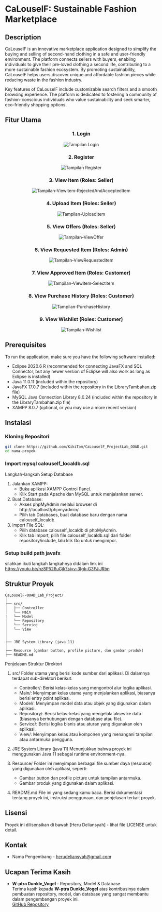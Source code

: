 # CaLouselF: Sustainable Fashion Marketplace
## Description
CaLouselF is an innovative marketplace application designed to simplify the buying and selling of second-hand clothing in a safe and user-friendly environment. The platform connects sellers with buyers, enabling individuals to give their pre-loved clothing a second life, contributing to a more sustainable fashion ecosystem. By promoting sustainability, CaLouselF helps users discover unique and affordable fashion pieces while reducing waste in the fashion industry.

Key features of CaLouselF include customizable search filters and a smooth browsing experience. The platform is dedicated to fostering a community of fashion-conscious individuals who value sustainability and seek smarter, eco-friendly shopping options.


## Fitur Utama

<div align="center">
  <h3>1. Login</h3>
  <img src="Screenshot-Documentation/Tampilan-Login.png" alt="Tampilan Login">
  <h3>2. Register</h3>
  <img src="Screenshot-Documentation/Tampilan-Register.png" alt="Tampilan Register">
  <h3>3. View Item (Roles: Seller)</h3>
  <img src="Screenshot-Documentation/Tampilan-Viewitem-RejectedAndAcceptedItem.png" alt="Tampilan-Viewitem-RejectedAndAcceptedItem">
  <h3>4. Upload Item (Roles: Seller)</h3>
  <img src="Screenshot-Documentation/Tampilan-UploadItem.png" alt="Tampilan-UploadItem">
  <h3>5. View Offers (Roles: Seller)</h3>
  <img src="Screenshot-Documentation/Tampilan-ViewOffer.png" alt="Tampilan-ViewOffer">
  <h3>6. View Requested Item (Roles: Admin)</h3>
  <img src="Screenshot-Documentation/Tampilan-ViewRequesteditem 2.png" alt="Tampilan-ViewRequesteditem">
  <h3>7. View Approved Item (Roles: Customer)</h3>
  <img src="Screenshot-Documentation/Tampilan-Viewitem-Selectitem.png" alt="Tampilan-Viewitem-Selectitem">
  <h3>8. View Purchase History (Roles: Customer)</h3>
  <img src="Screenshot-Documentation/Tampilan-PurchaseHistory.png" alt="Tampilan-PurchaseHistory">
  <h3>9. View Wishlist (Roles: Customer)</h3>
  <img src="Screenshot-Documentation/Tampilan-Wishlist.png" alt="Tampilan-Wishlist">
</div>

## Prerequisites
To run the application, make sure you have the following software installed:

- Eclipse 2020.6 R (recommended for connecting JavaFX and SQL Connector, but any newer version of Eclipse will also work as long as Eclipse is installed)
- Java 11.0.11 (included within the repository)
- JavaFX 17.0.7 (included within the repository in the LibraryTambahan.zip file)
- MySQL Java Connection Library 8.0.24 (included within the repository in the LibraryTambahan.zip file)
- XAMPP 8.0.7 (optional, or you may use a more recent version)

## Instalasi

### Kloning Repositori
```bash
git clone https://github.com/KikiTom/CaLouselF_ProjectLab_OOAD.git
cd nama-proyek
```

### Import mysql calouself_localdb.sql
Langkah-langkah Setup Database
1. Jalankan XAMPP:
   - Buka aplikasi XAMPP Control Panel.
   - Klik Start pada Apache dan MySQL untuk menjalankan server.
2. Buat Database:
   - Akses phpMyAdmin melalui browser di http://localhost/phpmyadmin/.
   - Pilih tab Databases, buat database baru dengan nama calouself_localdb.
3. Import File SQL:
   - Pilih database calouself_localdb di phpMyAdmin.
   - Klik tab Import, pilih file calouself_localdb.sql dari folder repository/include, lalu klik Go untuk mengimpor.

### Setup build path javafx
silahkan ikuti langkah langkahnya didalam link ini
https://youtu.be/nz8P528uGjk?si=v-3Igk-G3FJiJRbn

## Struktur Proyek
```
CaLouselF-OOAD_Lab_Project/
│
├── src/
│   ├── Controller 
│   └── Main
|   └── Model
│   └── Repository
│   └── Service
│   └── View
│
│
├── JRE System Library (java 11)
│   
├── Resource (gambar button, profile picture, dan gambar produk)
├── README.md

```
Penjelasan Struktur Direktori
1. src/
   Folder utama yang berisi kode sumber dari aplikasi. Di dalamnya terdapat sub-direktori berikut:
     - Controller/: Berisi kelas-kelas yang mengontrol alur logika aplikasi.
     - Main/: Menyimpan kelas utama yang menjalankan aplikasi, biasanya berisi entry point aplikasi.
     - Model/: Menyimpan model data atau objek yang digunakan dalam aplikasi.
     - Repository/: Berisi kelas-kelas yang mengelola akses ke data (biasanya berhubungan dengan database atau file).
     - Service/: Berisi logika bisnis atau aturan yang digunakan oleh aplikasi.
     - View/: Menyimpan kelas atau komponen yang menangani tampilan atau antarmuka pengguna.
       
2. JRE System Library (java 11)
   Menunjukkan bahwa proyek ini menggunakan Java 11 sebagai runtime environment-nya.
   
3. Resource/
   Folder ini menyimpan berbagai file sumber daya (resource) yang digunakan oleh aplikasi, seperti:
     - Gambar button dan profile picture untuk tampilan antarmuka.
     - Gambar produk yang digunakan dalam aplikasi.
       
4. README.md
   File ini yang sedang kamu baca. Berisi dokumentasi tentang proyek ini, instruksi penggunaan, dan penjelasan terkait proyek.

## Lisensi
Proyek ini dilisensikan di bawah [Heru Deliansyah] - lihat file LICENSE untuk detail.

## Kontak
- Nama Pengembang - herudeliansyah@gmail.com

## Ucapan Terima Kasih

- **W-ptra Dunkle_Vogel** - Repository, Model & Database  
  Terima kasih kepada **W-ptra Dunkle_Vogel** atas kontribusinya dalam pembuatan repository, model, dan database yang sangat membantu dalam pengembangan proyek ini.  
  [GitHub Repository](https://github.com/W-ptra)
